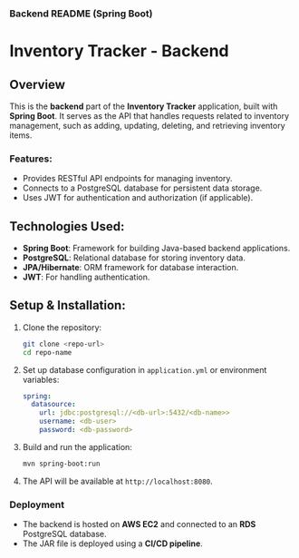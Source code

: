 ### Backend README (Spring Boot)

# Inventory Tracker - Backend

## Overview
This is the **backend** part of the **Inventory Tracker** application, built with **Spring Boot**. It serves as the API that handles requests related to inventory management, such as adding, updating, deleting, and retrieving inventory items.

### Features:
- Provides RESTful API endpoints for managing inventory.
- Connects to a PostgreSQL database for persistent data storage.
- Uses JWT for authentication and authorization (if applicable).

## Technologies Used:
- **Spring Boot**: Framework for building Java-based backend applications.
- **PostgreSQL**: Relational database for storing inventory data.
- **JPA/Hibernate**: ORM framework for database interaction.
- **JWT**: For handling authentication.

## Setup & Installation:

1. Clone the repository:
    ```bash
    git clone <repo-url>
    cd repo-name
    ```

2. Set up database configuration in `application.yml` or environment variables:
    ```yaml
    spring:
      datasource:
        url: jdbc:postgresql://<db-url>:5432/<db-name>>
        username: <db-user>
        password: <db-password>
    ```

3. Build and run the application:
    ```bash
    mvn spring-boot:run
    ```

4. The API will be available at `http://localhost:8080`.

### Deployment
- The backend is hosted on **AWS EC2** and connected to an **RDS** PostgreSQL database.
- The JAR file is deployed using a **CI/CD pipeline**.
